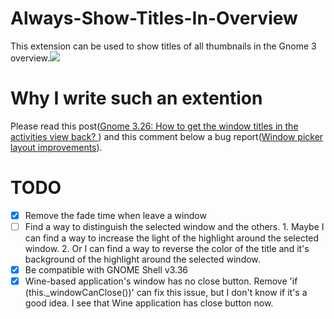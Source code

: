 # Always-Show-Titles-In-Overview
This extension can be used to show titles of all thumbnails in the Gnome 3 overview.![](https://github.com/nlpsuge/Always-Show-Titles-In-Overview/blob/master/Screenshot1.png)

# Why I write such an extention
Please read this post([Gnome 3.26: How to get the window titles in the activities view back?
](https://www.reddit.com/r/gnome/comments/7dk1kb/gnome_326_how_to_get_the_window_titles_in_the/))
and this comment below a bug report([Window picker layout improvements](https://bugzilla.gnome.org/show_bug.cgi?id=783953)).

# TODO
- [x] Remove the fade time when leave a window
- [ ] Find a way to distinguish the selected window and the others. 1. Maybe I can find a way to increase the light of the highlight around the selected window. 2. Or I can find a way to reverse the color of the title and it's background of the highlight around the selected window.
- [x] Be compatible with GNOME Shell v3.36
- [x] Wine-based application's window has no close button. Remove 'if (this._windowCanClose())' can fix this issue, but I don't know if it's a good idea. I see that Wine application has close button now.
